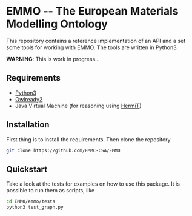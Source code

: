 EMMO -- The European Materials Modelling Ontology
=================================================
This repository contains a reference implementation of an API and a set
some tools for working with EMMO.  The tools are written in Python3.

**WARNING**: This is work in progress...


Requirements
------------
* [Python3](https://www.python.org/)
* [Owlready2](https://bitbucket.org/jibalamy/owlready2)
* Java Virtual Machine (for reasoning using [HermiT](http://www.hermit-reasoner.com/))


Installation
------------
First thing is to install the requirements.  Then clone the repository

```bash
git clone https://github.com/EMMC-CSA/EMMO
```


Quickstart
----------
Take a look at the tests for examples on how to use this package.  It is
possible to run them as scripts, like

```bash
cd EMMO/emmo/tests
python3 test_graph.py
```
